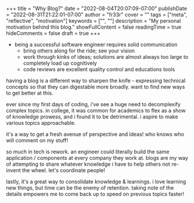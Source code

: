 +++
title = "Why Blog?"
date = "2022-08-04T20:07:09-07:00"
publishDate = "2022-08-31T21:22:01-07:00"
author = "fr33r"
cover = ""
tags = ["meta", "reflective", "motivation"]
keywords = ["", ""]
description = "My personal motivation behind this blog."
showFullContent = false
readingTime = true
hideComments = false
draft = true
+++

- being a successful software engineer requires solid communication
  - bring others along for the ride; see your vision
  - work through kinks of ideas; solutions are almost always too large to completely load up cognitively
  - code reviews are excellent quality control and educations tools

having a blog is a different way to sharpen the knife - expressing technical concepts
so that they can digestable more broadly. want to find new ways to get better at this.

ever since my first days of coding, i've see a huge need to decomplexify complex topics.
in college, it was common for academics to flex as a show of knowledge prowess, and i found
it to be detrimental. i aspire to make various topics approachable.

it's a way to get a fresh avenue of perspective and ideas! who knows who will comment on my stuff!

so much in tech is rework. an engineer could literally build the same application / components at every
company they work at. blogs are my way of attempting to share whatever knowledge i have to help
others not re-invent the wheel. let's coordinate people!

lastly, it's a great way to consolidate knowledge & learnings. i love learning new things,
but time can be the enemy of retention. taking note of the details empowers me to come
back up to speed on previous topics faster!


